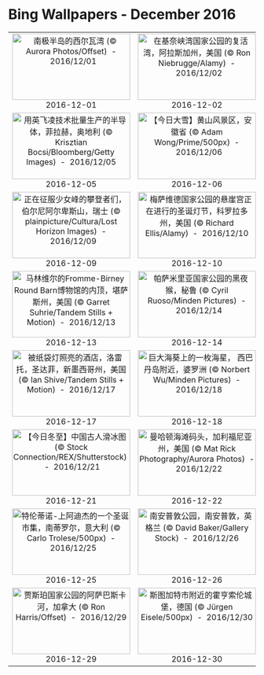 # Bing Wallpapers - December 2016

| | | | |
|:-------------------------:|:-------------------------:|:-------------------------:|:-------------------------:|
| <a href="https://bing.ee123.net/img/cn/fhd/2016/12/01.jpg" target="_blank"><img src="https://bing.ee123.net/img/cn/fhd/2016/12/01.jpg" width="240" height="135" alt="南极半岛的西尔瓦湾 (© Aurora Photos/Offset)  -  2016/12/01" title="南极半岛的西尔瓦湾 (© Aurora Photos/Offset)  -  2016/12/01"></a><br>2016-12-01<br> | <a href="https://bing.ee123.net/img/cn/fhd/2016/12/02.jpg" target="_blank"><img src="https://bing.ee123.net/img/cn/fhd/2016/12/02.jpg" width="240" height="135" alt="在基奈峡湾国家公园的复活湾，阿拉斯加州，美国 (© Ron Niebrugge/Alamy)  -  2016/12/02" title="在基奈峡湾国家公园的复活湾，阿拉斯加州，美国 (© Ron Niebrugge/Alamy)  -  2016/12/02"></a><br>2016-12-02<br> | <a href="https://bing.ee123.net/img/cn/fhd/2016/12/03.jpg" target="_blank"><img src="https://bing.ee123.net/img/cn/fhd/2016/12/03.jpg" width="240" height="135" alt="苏格兰高地的红松鸡 (© Mark Sisson/REX/Shutterstock)  -  2016/12/03" title="苏格兰高地的红松鸡 (© Mark Sisson/REX/Shutterstock)  -  2016/12/03"></a><br>2016-12-03<br> | <a href="https://bing.ee123.net/img/cn/fhd/2016/12/04.jpg" target="_blank"><img src="https://bing.ee123.net/img/cn/fhd/2016/12/04.jpg" width="240" height="135" alt="昆诺阿藜，秘鲁 (© Westend61 GmbH/Alamy)  -  2016/12/04" title="昆诺阿藜，秘鲁 (© Westend61 GmbH/Alamy)  -  2016/12/04"></a><br>2016-12-04<br> |
| <a href="https://bing.ee123.net/img/cn/fhd/2016/12/05.jpg" target="_blank"><img src="https://bing.ee123.net/img/cn/fhd/2016/12/05.jpg" width="240" height="135" alt="用英飞凌技术批量生产的半导体，菲拉赫，奥地利 (© Krisztian Bocsi/Bloomberg/Getty Images)  -  2016/12/05" title="用英飞凌技术批量生产的半导体，菲拉赫，奥地利 (© Krisztian Bocsi/Bloomberg/Getty Images)  -  2016/12/05"></a><br>2016-12-05<br> | <a href="https://bing.ee123.net/img/cn/fhd/2016/12/06.jpg" target="_blank"><img src="https://bing.ee123.net/img/cn/fhd/2016/12/06.jpg" width="240" height="135" alt="【今日大雪】黄山风景区，安徽省 (© Adam Wong/Prime/500px)  -  2016/12/06" title="【今日大雪】黄山风景区，安徽省 (© Adam Wong/Prime/500px)  -  2016/12/06"></a><br>2016-12-06<br> | <a href="https://bing.ee123.net/img/cn/fhd/2016/12/07.jpg" target="_blank"><img src="https://bing.ee123.net/img/cn/fhd/2016/12/07.jpg" width="240" height="135" alt="艾德林根高地上的晨雾，普法芬温克尔，巴伐利亚，德国 (© WestEnd61/REX/Shutterstock)  -  2016/12/07" title="艾德林根高地上的晨雾，普法芬温克尔，巴伐利亚，德国 (© WestEnd61/REX/Shutterstock)  -  2016/12/07"></a><br>2016-12-07<br> | <a href="https://bing.ee123.net/img/cn/fhd/2016/12/08.jpg" target="_blank"><img src="https://bing.ee123.net/img/cn/fhd/2016/12/08.jpg" width="240" height="135" alt="湾仔区的行人天桥，香港 (© timestock22/Nimia)  -  2016/12/08" title="湾仔区的行人天桥，香港 (© timestock22/Nimia)  -  2016/12/08"></a><br>2016-12-08<br> |
| <a href="https://bing.ee123.net/img/cn/fhd/2016/12/09.jpg" target="_blank"><img src="https://bing.ee123.net/img/cn/fhd/2016/12/09.jpg" width="240" height="135" alt="正在征服少女峰的攀登者们，伯尔尼阿尔卑斯山，瑞士 (© plainpicture/Cultura/Lost Horizon Images)  -  2016/12/09" title="正在征服少女峰的攀登者们，伯尔尼阿尔卑斯山，瑞士 (© plainpicture/Cultura/Lost Horizon Images)  -  2016/12/09"></a><br>2016-12-09<br> | <a href="https://bing.ee123.net/img/cn/fhd/2016/12/10.jpg" target="_blank"><img src="https://bing.ee123.net/img/cn/fhd/2016/12/10.jpg" width="240" height="135" alt="梅萨维德国家公园的悬崖宫正在进行的圣诞灯节，科罗拉多州，美国 (© Richard Ellis/Alamy)  -  2016/12/10" title="梅萨维德国家公园的悬崖宫正在进行的圣诞灯节，科罗拉多州，美国 (© Richard Ellis/Alamy)  -  2016/12/10"></a><br>2016-12-10<br> | <a href="https://bing.ee123.net/img/cn/fhd/2016/12/11.jpg" target="_blank"><img src="https://bing.ee123.net/img/cn/fhd/2016/12/11.jpg" width="240" height="135" alt="巴尔切沃村庄的近郊，奥尔什丁市，波兰 (© jesiotr9/Getty Images)  -  2016/12/11" title="巴尔切沃村庄的近郊，奥尔什丁市，波兰 (© jesiotr9/Getty Images)  -  2016/12/11"></a><br>2016-12-11<br> | <a href="https://bing.ee123.net/img/cn/fhd/2016/12/12.jpg" target="_blank"><img src="https://bing.ee123.net/img/cn/fhd/2016/12/12.jpg" width="240" height="135" alt="陆地卫星8号的红外照片， 摄于哈萨克斯坦的油田 (© NASA)  -  2016/12/12" title="陆地卫星8号的红外照片， 摄于哈萨克斯坦的油田 (© NASA)  -  2016/12/12"></a><br>2016-12-12<br> |
| <a href="https://bing.ee123.net/img/cn/fhd/2016/12/13.jpg" target="_blank"><img src="https://bing.ee123.net/img/cn/fhd/2016/12/13.jpg" width="240" height="135" alt="马林维尔的Fromme-Birney Round Barn博物馆的内顶，堪萨斯州，美国 (© Garret Suhrie/Tandem Stills + Motion)  -  2016/12/13" title="马林维尔的Fromme-Birney Round Barn博物馆的内顶，堪萨斯州，美国 (© Garret Suhrie/Tandem Stills + Motion)  -  2016/12/13"></a><br>2016-12-13<br> | <a href="https://bing.ee123.net/img/cn/fhd/2016/12/14.jpg" target="_blank"><img src="https://bing.ee123.net/img/cn/fhd/2016/12/14.jpg" width="240" height="135" alt="帕萨米里亚国家公园的黑夜猴，秘鲁 (© Cyril Ruoso/Minden Pictures)  -  2016/12/14" title="帕萨米里亚国家公园的黑夜猴，秘鲁 (© Cyril Ruoso/Minden Pictures)  -  2016/12/14"></a><br>2016-12-14<br> | <a href="https://bing.ee123.net/img/cn/fhd/2016/12/15.jpg" target="_blank"><img src="https://bing.ee123.net/img/cn/fhd/2016/12/15.jpg" width="240" height="135" alt="大特尔诺沃，保加利亚 (© valentinrussanov/Getty Images)  -  2016/12/15" title="大特尔诺沃，保加利亚 (© valentinrussanov/Getty Images)  -  2016/12/15"></a><br>2016-12-15<br> | <a href="https://bing.ee123.net/img/cn/fhd/2016/12/16.jpg" target="_blank"><img src="https://bing.ee123.net/img/cn/fhd/2016/12/16.jpg" width="240" height="135" alt="雪地里的日落，瑞士 (© Alexander Dragunov/500px)  -  2016/12/16" title="雪地里的日落，瑞士 (© Alexander Dragunov/500px)  -  2016/12/16"></a><br>2016-12-16<br> |
| <a href="https://bing.ee123.net/img/cn/fhd/2016/12/17.jpg" target="_blank"><img src="https://bing.ee123.net/img/cn/fhd/2016/12/17.jpg" width="240" height="135" alt="被纸袋灯照亮的酒店，洛雷托，圣达菲，新墨西哥州，美国 (© Ian Shive/Tandem Stills + Motion)  -  2016/12/17" title="被纸袋灯照亮的酒店，洛雷托，圣达菲，新墨西哥州，美国 (© Ian Shive/Tandem Stills + Motion)  -  2016/12/17"></a><br>2016-12-17<br> | <a href="https://bing.ee123.net/img/cn/fhd/2016/12/18.jpg" target="_blank"><img src="https://bing.ee123.net/img/cn/fhd/2016/12/18.jpg" width="240" height="135" alt="巨大海葵上的一枚海星， 西巴丹岛附近，婆罗洲 (© Norbert Wu/Minden Pictures)  -  2016/12/18" title="巨大海葵上的一枚海星， 西巴丹岛附近，婆罗洲 (© Norbert Wu/Minden Pictures)  -  2016/12/18"></a><br>2016-12-18<br> | <a href="https://bing.ee123.net/img/cn/fhd/2016/12/19.jpg" target="_blank"><img src="https://bing.ee123.net/img/cn/fhd/2016/12/19.jpg" width="240" height="135" alt="埃尔迈拉市的一个树农场，爱达荷州，美国 (© Woods Wheatcroft/Aurora Photos)  -  2016/12/19" title="埃尔迈拉市的一个树农场，爱达荷州，美国 (© Woods Wheatcroft/Aurora Photos)  -  2016/12/19"></a><br>2016-12-19<br> | <a href="https://bing.ee123.net/img/cn/fhd/2016/12/20.jpg" target="_blank"><img src="https://bing.ee123.net/img/cn/fhd/2016/12/20.jpg" width="240" height="135" alt="一株被灯带装饰了的树形仙人掌，亚利桑那州 (© Gallery Stock)  -  2016/12/20" title="一株被灯带装饰了的树形仙人掌，亚利桑那州 (© Gallery Stock)  -  2016/12/20"></a><br>2016-12-20<br> |
| <a href="https://bing.ee123.net/img/cn/fhd/2016/12/21.jpg" target="_blank"><img src="https://bing.ee123.net/img/cn/fhd/2016/12/21.jpg" width="240" height="135" alt="【今日冬至】中国古人滑冰图 (© Stock Connection/REX/Shutterstock)  -  2016/12/21" title="【今日冬至】中国古人滑冰图 (© Stock Connection/REX/Shutterstock)  -  2016/12/21"></a><br>2016-12-21<br> | <a href="https://bing.ee123.net/img/cn/fhd/2016/12/22.jpg" target="_blank"><img src="https://bing.ee123.net/img/cn/fhd/2016/12/22.jpg" width="240" height="135" alt="曼哈顿海滩码头，加利福尼亚州，美国 (© Mat Rick Photography/Aurora Photos)  -  2016/12/22" title="曼哈顿海滩码头，加利福尼亚州，美国 (© Mat Rick Photography/Aurora Photos)  -  2016/12/22"></a><br>2016-12-22<br> | <a href="https://bing.ee123.net/img/cn/fhd/2016/12/23.jpg" target="_blank"><img src="https://bing.ee123.net/img/cn/fhd/2016/12/23.jpg" width="240" height="135" alt="爱丁堡一家叫做The Dome的夜店，苏格兰 (© Marty McKillop/500px)  -  2016/12/23" title="爱丁堡一家叫做The Dome的夜店，苏格兰 (© Marty McKillop/500px)  -  2016/12/23"></a><br>2016-12-23<br> | <a href="https://bing.ee123.net/img/cn/fhd/2016/12/24.jpg" target="_blank"><img src="https://bing.ee123.net/img/cn/fhd/2016/12/24.jpg" width="240" height="135" alt="雪地里的红鹿 (© Getty Images)  -  2016/12/24" title="雪地里的红鹿 (© Getty Images)  -  2016/12/24"></a><br>2016-12-24<br> |
| <a href="https://bing.ee123.net/img/cn/fhd/2016/12/25.jpg" target="_blank"><img src="https://bing.ee123.net/img/cn/fhd/2016/12/25.jpg" width="240" height="135" alt="特伦蒂诺-上阿迪杰的一个圣诞市集，南蒂罗尔，意大利 (© Carlo Trolese/500px)  -  2016/12/25" title="特伦蒂诺-上阿迪杰的一个圣诞市集，南蒂罗尔，意大利 (© Carlo Trolese/500px)  -  2016/12/25"></a><br>2016-12-25<br> | <a href="https://bing.ee123.net/img/cn/fhd/2016/12/26.jpg" target="_blank"><img src="https://bing.ee123.net/img/cn/fhd/2016/12/26.jpg" width="240" height="135" alt="南安普敦公园，南安普敦，英格兰 (© David Baker/Gallery Stock)  -  2016/12/26" title="南安普敦公园，南安普敦，英格兰 (© David Baker/Gallery Stock)  -  2016/12/26"></a><br>2016-12-26<br> | <a href="https://bing.ee123.net/img/cn/fhd/2016/12/27.jpg" target="_blank"><img src="https://bing.ee123.net/img/cn/fhd/2016/12/27.jpg" width="240" height="135" alt="特罗姆瑟的色彩缤纷的房子，挪威 (© Tomasz Misiukiewicz/500px)  -  2016/12/27" title="特罗姆瑟的色彩缤纷的房子，挪威 (© Tomasz Misiukiewicz/500px)  -  2016/12/27"></a><br>2016-12-27<br> | <a href="https://bing.ee123.net/img/cn/fhd/2016/12/28.jpg" target="_blank"><img src="https://bing.ee123.net/img/cn/fhd/2016/12/28.jpg" width="240" height="135" alt="阿寒国立公园的丹顶鹤，日本北海道 (© Vincent Munier/Minden Pictures)  -  2016/12/28" title="阿寒国立公园的丹顶鹤，日本北海道 (© Vincent Munier/Minden Pictures)  -  2016/12/28"></a><br>2016-12-28<br> |
| <a href="https://bing.ee123.net/img/cn/fhd/2016/12/29.jpg" target="_blank"><img src="https://bing.ee123.net/img/cn/fhd/2016/12/29.jpg" width="240" height="135" alt="贾斯珀国家公园的阿萨巴斯卡河，加拿大 (© Ron Harris/Offset)  -  2016/12/29" title="贾斯珀国家公园的阿萨巴斯卡河，加拿大 (© Ron Harris/Offset)  -  2016/12/29"></a><br>2016-12-29<br> | <a href="https://bing.ee123.net/img/cn/fhd/2016/12/30.jpg" target="_blank"><img src="https://bing.ee123.net/img/cn/fhd/2016/12/30.jpg" width="240" height="135" alt="斯图加特市附近的霍亨索伦城堡，德国 (© Jürgen Eisele/500px)  -  2016/12/30" title="斯图加特市附近的霍亨索伦城堡，德国 (© Jürgen Eisele/500px)  -  2016/12/30"></a><br>2016-12-30<br> | <a href="https://bing.ee123.net/img/cn/fhd/2016/12/31.jpg" target="_blank"><img src="https://bing.ee123.net/img/cn/fhd/2016/12/31.jpg" width="240" height="135" alt="北海道的一对长尾林鸮，日本 (© JTB Media Creation, Inc./Alamy Stock Photo)  -  2016/12/31" title="北海道的一对长尾林鸮，日本 (© JTB Media Creation, Inc./Alamy Stock Photo)  -  2016/12/31"></a><br>2016-12-31<br> |  |
